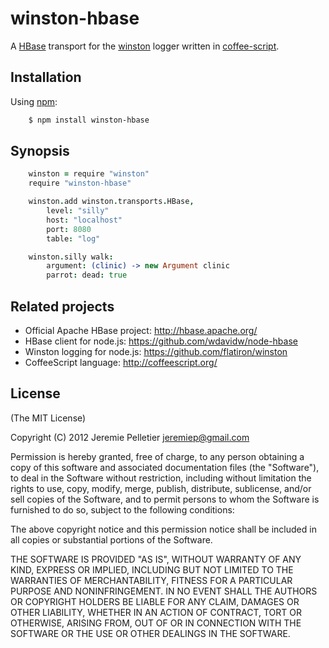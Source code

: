 
winston-hbase
=============

A [HBase](https://github.com/wdavidw/node-hbase) transport for the
[winston](https://github.com/orlandov/node-mongodb) logger written in
[coffee-script](http://coffeescript.org/).


Installation
------------

Using [npm](https://github.com/isaacs/npm):

```bash
    $ npm install winston-hbase
```


Synopsis
--------

```coffee
    winston = require "winston"
    require "winston-hbase"

    winston.add winston.transports.HBase,
        level: "silly"
        host: "localhost"
        port: 8080
        table: "log"

    winston.silly walk:
        argument: (clinic) -> new Argument clinic
        parrot: dead: true
```


Related projects
----------------

* Official Apache HBase project: <http://hbase.apache.org/>
* HBase client for node.js: <https://github.com/wdavidw/node-hbase>
* Winston logging for node.js: <https://github.com/flatiron/winston>
* CoffeeScript language: <http://coffeescript.org/>


License
-------

(The MIT License)

Copyright (C) 2012 Jeremie Pelletier <jeremiep@gmail.com>

Permission is hereby granted, free of charge, to any person obtaining
a copy of this software and associated documentation files (the
"Software"), to deal in the Software without restriction, including
without limitation the rights to use, copy, modify, merge, publish,
distribute, sublicense, and/or sell copies of the Software, and to
permit persons to whom the Software is furnished to do so, subject to
the following conditions:

The above copyright notice and this permission notice shall be
included in all copies or substantial portions of the Software.

THE SOFTWARE IS PROVIDED "AS IS", WITHOUT WARRANTY OF ANY KIND,
EXPRESS OR IMPLIED, INCLUDING BUT NOT LIMITED TO THE WARRANTIES OF
MERCHANTABILITY, FITNESS FOR A PARTICULAR PURPOSE AND
NONINFRINGEMENT. IN NO EVENT SHALL THE AUTHORS OR COPYRIGHT HOLDERS BE
LIABLE FOR ANY CLAIM, DAMAGES OR OTHER LIABILITY, WHETHER IN AN ACTION
OF CONTRACT, TORT OR OTHERWISE, ARISING FROM, OUT OF OR IN CONNECTION
WITH THE SOFTWARE OR THE USE OR OTHER DEALINGS IN THE SOFTWARE.

